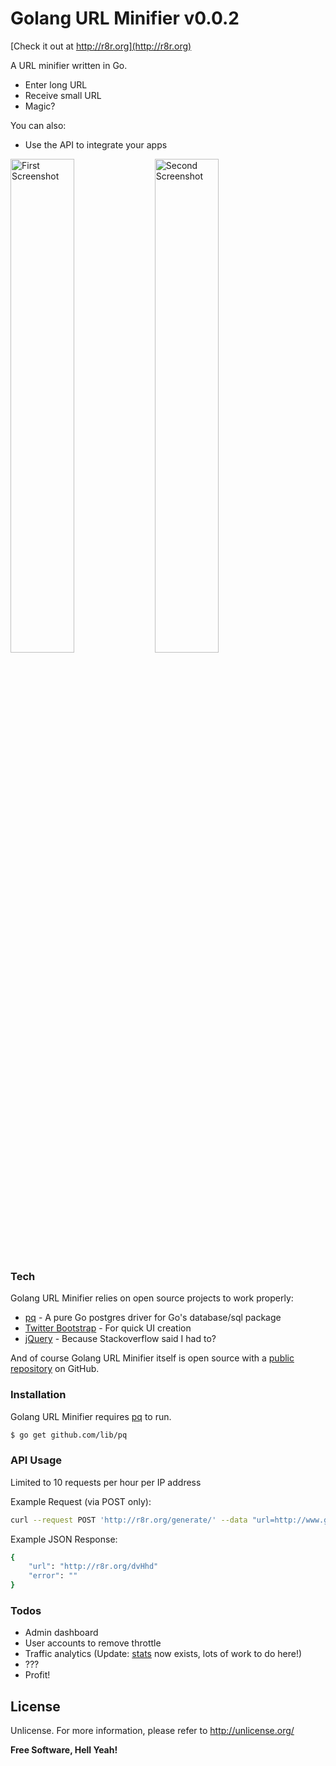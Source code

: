 # Golang URL Minifier v0.0.2

[Check it out at http://r8r.org](http://r8r.org)

A URL minifier written in Go.

  - Enter long URL
  - Receive small URL
  - Magic?

You can also:
  - Use the API to integrate your apps

<img src="https://raw.githubusercontent.com/nickvellios/Golang-URL-Minifier/master/ss1.png" alt="First Screenshot" width="45%" height="45%">
<img src="https://raw.githubusercontent.com/nickvellios/Golang-URL-Minifier/master/ss2.png" alt="Second Screenshot" width="45%" height="45%">

### Tech

Golang URL Minifier relies on open source projects to work properly:

* [pq] - A pure Go postgres driver for Go's database/sql package
* [Twitter Bootstrap] - For quick UI creation
* [jQuery] - Because Stackoverflow said I had to?

And of course Golang URL Minifier itself is open source with a [public repository][gomin]
 on GitHub.

### Installation

Golang URL Minifier requires [pq](https://github.com/lib/pq) to run.

```sh
$ go get github.com/lib/pq
```

### API Usage

Limited to 10 requests per hour per IP address

Example Request (via POST only):

```sh
curl --request POST 'http://r8r.org/generate/' --data "url=http://www.golang.org"
```

Example JSON Response:

```sh
{
	"url": "http://r8r.org/dvHhd"
	"error": ""
}
```

### Todos

 - Admin dashboard
 - User accounts to remove throttle
 - Traffic analytics (Update:  [stats] now exists, lots of work to do here!)
 - ???
 - Profit!

License
----

Unlicense.  For more information, please refer to <http://unlicense.org/>


**Free Software, Hell Yeah!**

[//]: # (These are reference links used in the body of this note and get stripped out when the markdown processor does its job. There is no need to format nicely because it shouldn't be seen. Thanks SO - http://stackoverflow.com/questions/4823468/store-comments-in-markdown-syntax)


   [pq]: <https://github.com/lib/pq>
   [Twitter Bootstrap]: <http://getbootstrap.com/>
   [jQuery]: <https://jquery.com/>
   [gomin]: <https://github.com/nickvellios/Golang-URL-Minifier>
   [stats]: <http://r8r.org/stats/>
